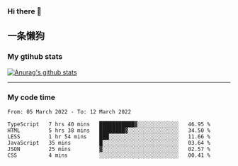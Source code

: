 ### Hi there 👋

## 一条懒狗
<!--
**kiss-me-quickly/kiss-me-quickly** is a ✨ _special_ ✨ repository because its `README.md` (this file) appears on your GitHub profile.

Here are some ideas to get you started:

- 🔭 I’m currently working on ...
- 🌱 I’m currently learning ...
- 👯 I’m looking to collaborate on ...
- 🤔 I’m looking for help with ...
- 💬 Ask me about ...
- 📫 How to reach me: ...
- 😄 Pronouns: ...
- ⚡ Fun fact: ...
-->


### My gtihub stats

[![Anurag's github stats](https://github-readme-stats.vercel.app/api?username=kiss-me-quickly)](https://github.com/anuraghazra/github-readme-stats)

***

### My code time

<!--START_SECTION:waka-->

```text
From: 05 March 2022 - To: 12 March 2022

TypeScript   7 hrs 40 mins   ███████████▓░░░░░░░░░░░░░   46.95 %
HTML         5 hrs 38 mins   ████████▓░░░░░░░░░░░░░░░░   34.50 %
LESS         1 hr 54 mins    ███░░░░░░░░░░░░░░░░░░░░░░   11.66 %
JavaScript   35 mins         █░░░░░░░░░░░░░░░░░░░░░░░░   03.64 %
JSON         25 mins         ▓░░░░░░░░░░░░░░░░░░░░░░░░   02.57 %
CSS          4 mins          ░░░░░░░░░░░░░░░░░░░░░░░░░   00.41 %
```

<!--END_SECTION:waka-->

